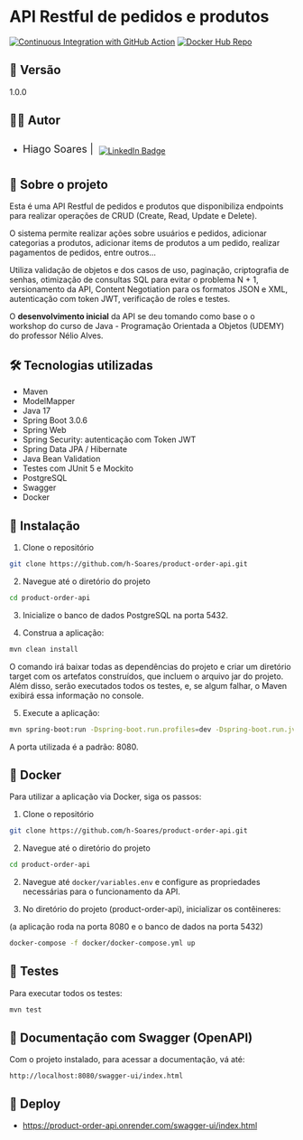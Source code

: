 # API Restful de pedidos e produtos

[![Continuous Integration with GitHub Action](https://github.com/h-Soares/product-order-api/actions/workflows/continuous-integration.yml/badge.svg)](https://github.com/h-Soares/product-order-api/actions/workflows/continuous-integration.yml)
[![Docker Hub Repo](https://img.shields.io/docker/pulls/hsoaress/product-order-api-img.svg)](https://hub.docker.com/repository/docker/hsoaress/product-order-api-img)

## 📌 Versão
1.0.0

## 👨‍💻 Autor
* <div style="display: flex; align-items: center;">
    <p style="margin: 0; font-size: 18px;">Hiago Soares | </p>
    <a href="https://www.linkedin.com/in/hiago-soares-96840a271/" style="margin: 10px; margin-top: 15px">
        <img src="https://img.shields.io/badge/LinkedIn-0077B5?style=for-the-badge&logo=linkedin&logoColor=white" alt="LinkedIn Badge">
    </a>
</div>

## 🔎 Sobre o projeto
Esta é uma API Restful de pedidos e produtos que disponibiliza endpoints para realizar operações de CRUD (Create, Read, Update e Delete).

O sistema permite realizar ações sobre usuários e pedidos, adicionar categorias a produtos, adicionar items de produtos a um pedido, realizar pagamentos de pedidos, entre outros...

Utiliza validação de objetos e dos casos de uso, paginação, criptografia de senhas, otimização de consultas SQL para evitar o problema N + 1, versionamento da API, Content Negotiation para os formatos JSON e XML, autenticação com token JWT, verificação de roles e testes.


O **desenvolvimento inicial** da API se deu tomando como base o o workshop do curso de Java - Programação Orientada a Objetos (UDEMY) do professor Nélio Alves.

## 🛠️ Tecnologias utilizadas
* Maven
* ModelMapper
* Java 17
* Spring Boot 3.0.6
* Spring Web
* Spring Security: autenticação com Token JWT
* Spring Data JPA / Hibernate
* Java Bean Validation
* Testes com JUnit 5 e Mockito
* PostgreSQL
* Swagger
* Docker

## 🔧 Instalação

1. Clone o repositório

````bash
git clone https://github.com/h-Soares/product-order-api.git
````

2. Navegue até o diretório do projeto

```bash
cd product-order-api
```

3. Inicialize o banco de dados PostgreSQL na porta 5432.

4. Construa a aplicação:
```bash
mvn clean install
```
O comando irá baixar todas as dependências do projeto e criar um diretório target com os artefatos construídos, que incluem o arquivo jar do projeto. Além disso, serão executados todos os testes, e, se algum falhar, o Maven exibirá essa informação no console.

5. Execute a aplicação:
```bash
mvn spring-boot:run -Dspring-boot.run.profiles=dev -Dspring-boot.run.jvmArguments="-DPOSTGRES_DB=NOME_BANCO -DPOSTGRES_USER=SEU_USER -DPOSTGRES_PASSWORD=SUA_SENHA -DSECRET_KEY=SUA_CHAVE"
```
A porta utilizada é a padrão: 8080.

## 🐳 Docker
Para utilizar a aplicação via Docker, siga os passos:
1. Clone o repositório
````bash
git clone https://github.com/h-Soares/product-order-api.git
````

2. Navegue até o diretório do projeto
```bash
cd product-order-api
```

2. Navegue até `docker/variables.env` e configure as propriedades necessárias para o funcionamento da API.

3. No diretório do projeto (product-order-api), inicializar os contêineres:

(a aplicação roda na porta 8080 e o banco de dados na porta 5432)
````bash
docker-compose -f docker/docker-compose.yml up
````

## 🧪 Testes
Para executar todos os testes:
```bash
mvn test
```

## 📖 Documentação com Swagger (OpenAPI)
Com o projeto instalado, para acessar a documentação, vá até:

`http://localhost:8080/swagger-ui/index.html`

## 🚀 Deploy
* https://product-order-api.onrender.com/swagger-ui/index.html
